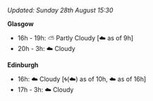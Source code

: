 *Updated: Sunday 28th August 15:30*

**Glasgow**

* 16h - 19h: :partly_sunny: Partly Cloudy [:cloud: as of 9h]
* 20h - 3h: :cloud: Cloudy

**Edinburgh**

* 16h: :cloud: Cloudy [:cyclone:(:cloud:) as of 10h, :cloud: as of 16h]
* 17h - 3h: :cloud: Cloudy
